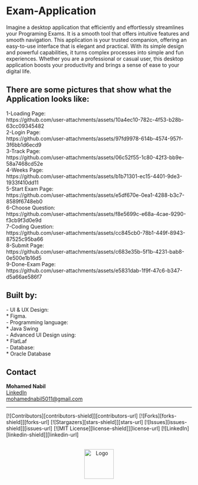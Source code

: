 # Exam-Application

Imagine a desktop application that efficiently and effortlessly streamlines your Programing Exams. It is a smooth tool that offers intuitive features and smooth navigation. This application is your trusted companion, offering an easy-to-use interface that is elegant and practical. With its simple design and powerful capabilities, it turns complex processes into simple and fun experiences. Whether you are a professional or casual user, this desktop application boosts your productivity and brings a sense of ease to your digital life.

<h2>
There are some pictures that show what the Application looks like:
</h2>
1-Loading Page:<br>             https://github.com/user-attachments/assets/10a4ec10-782c-4f53-b28b-63cc09345482<br>
2-Login Page:<br>               https://github.com/user-attachments/assets/97fd9978-614b-4574-957f-3f6bb1d6ecd9<br>
3-Track Page:<br>               https://github.com/user-attachments/assets/06c52f55-1c80-42f3-bb9e-58a7468cd52e<br>
4-Weeks Page:<br>               https://github.com/user-attachments/assets/b1b71301-ec15-4401-9de3-1933f410dd11<br>
5-Start Exam Page:<br>          https://github.com/user-attachments/assets/e5df670e-0ea1-4288-b3c7-8589f6748eb0<br>
6-Choose Question:<br>          https://github.com/user-attachments/assets/f8e5699c-e68a-4cae-9290-f3cb9f3d0e9d<br>
7-Coding Question:<br>          https://github.com/user-attachments/assets/cc845cb0-78b1-449f-8943-87525c95ba66<br>
8-Submit Page:<br>              https://github.com/user-attachments/assets/c683e35b-5f1b-4231-bab8-0e500e1b16d5<br>
9-Done-Exam Page:<br>           https://github.com/user-attachments/assets/e5831dab-1f9f-47c6-b347-d5a66ae586f7<br>

<h2>
Built by:
</h2>
- UI & UX Design:<br>
* Figma.<br>
- Programming language:<br>
* Java Swing<br>
- Advanced UI Design using:<br>
* FlatLaf<br>
- Database:<br>
* Oracle Database<br>

<h2>Contact</h2>
<B>Mohamed Nabil</B> <br> <a href = "https://www.linkedin.com/in/mohamed-nabil-mohamed-9286272b6">LinkedIn</a> <br> <a href = "mohamednabil5011@gmail.com">mohamednabil5011@gmail.com</a>

------------------------------------------------------------------------------------------------

<!-- Improved compatibility of back to top link: See: https://github.com/othneildrew/Best-README-Template/pull/73 -->
<a name="readme-top"></a>
<!--
*** Thanks for checking out the Best-README-Template. If you have a suggestion
*** that would make this better, please fork the repo and create a pull request
*** or simply open an issue with the tag "enhancement".
*** Don't forget to give the project a star!
*** Thanks again! Now go create something AMAZING! :D
-->



<!-- PROJECT SHIELDS -->
<!--
*** I'm using markdown "reference style" links for readability.
*** Reference links are enclosed in brackets [ ] instead of parentheses ( ).
*** See the bottom of this document for the declaration of the reference variables
*** for contributors-url, forks-url, etc. This is an optional, concise syntax you may use.
*** https://www.markdownguide.org/basic-syntax/#reference-style-links
-->
[![Contributors][contributors-shield]][contributors-url]
[![Forks][forks-shield]][forks-url]
[![Stargazers][stars-shield]][stars-url]
[![Issues][issues-shield]][issues-url]
[![MIT License][license-shield]][license-url]
[![LinkedIn][linkedin-shield]][linkedin-url]



<!-- PROJECT LOGO -->
<br />
<div align="center">
  <a href="https://github.com/user-attachments/assets/10a4ec10-782c-4f53-b28b-63cc09345482">
    <img src="https://github.com/user-attachments/assets/10a4ec10-782c-4f53-b28b-63cc09345482" alt="Logo" width="80" height="80">
  </a>
</div>

